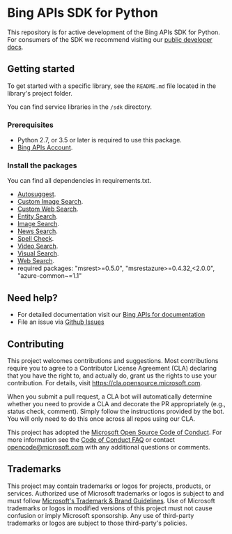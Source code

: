 # Bing APIs SDK for Python


This repository is for active development of the Bing APIs SDK for Python. For consumers of the SDK we recommend visiting our [public developer docs](https://docs.microsoft.com/en-us/bing/search-apis/).

## Getting started

To get started with a specific library, see the `README.md` file located in the library's project folder.

You can find service libraries in the `/sdk` directory.

### Prerequisites

* Python 2.7, or 3.5 or later is required to use this package.
* [Bing APIs Account](https://aka.ms/bingapisignup).


### Install the packages 

You can find all dependencies in requirements.txt.
* [Autosuggest](https://pypi.org/project/microsoft-bing-autosuggest/).
* [Custom Image Search](https://pypi.org/project/microsoft-bing-customimagesearch/).
* [Custom Web Search](https://pypi.org/project/microsoft-bing-customwebsearch/).
* [Entity Search](https://pypi.org/project/microsoft-bing-entitysearch/).
* [Image Search](https://pypi.org/project/microsoft-bing-imagesearch/).
* [News Search](https://pypi.org/project/microsoft-bing-newssearch/).
* [Spell Check](https://pypi.org/project/microsoft-bing-spellcheck/).
* [Video Search](https://pypi.org/project/microsoft-bing-videosearch/).
* [Visual Search](https://pypi.org/project/microsoft-bing-visualsearch/).
* [Web Search](https://pypi.org/project/microsoft-bing-websearch/).
* required packages: "msrest>=0.5.0", "msrestazure>=0.4.32,<2.0.0", "azure-common~=1.1"

## Need help?

* For detailed documentation visit our [Bing APIs for documentation](https://docs.microsoft.com/en-us/bing/search-apis/)
* File an issue via [Github Issues](https://github.com/microsoft/bing-search-sdk-for-python/issues)



## Contributing

This project welcomes contributions and suggestions.  Most contributions require you to agree to a
Contributor License Agreement (CLA) declaring that you have the right to, and actually do, grant us
the rights to use your contribution. For details, visit https://cla.opensource.microsoft.com.

When you submit a pull request, a CLA bot will automatically determine whether you need to provide
a CLA and decorate the PR appropriately (e.g., status check, comment). Simply follow the instructions
provided by the bot. You will only need to do this once across all repos using our CLA.

This project has adopted the [Microsoft Open Source Code of Conduct](https://opensource.microsoft.com/codeofconduct/).
For more information see the [Code of Conduct FAQ](https://opensource.microsoft.com/codeofconduct/faq/) or
contact [opencode@microsoft.com](mailto:opencode@microsoft.com) with any additional questions or comments.

## Trademarks

This project may contain trademarks or logos for projects, products, or services. Authorized use of Microsoft 
trademarks or logos is subject to and must follow 
[Microsoft's Trademark & Brand Guidelines](https://www.microsoft.com/en-us/legal/intellectualproperty/trademarks/usage/general).
Use of Microsoft trademarks or logos in modified versions of this project must not cause confusion or imply Microsoft sponsorship.
Any use of third-party trademarks or logos are subject to those third-party's policies.
